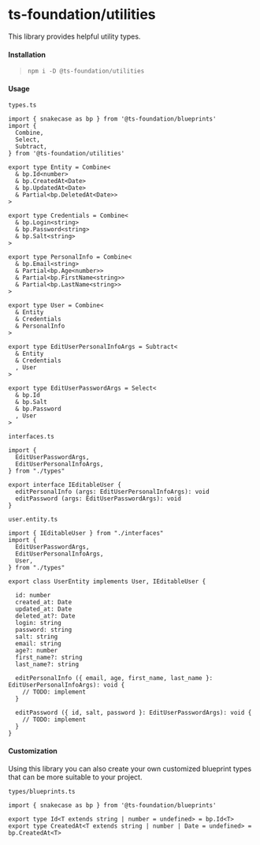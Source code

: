 # ts-foundation/utilities

This library provides helpful utility types.

#### Installation

> `npm i -D @ts-foundation/utilities`

#### Usage

`types.ts`

```
import { snakecase as bp } from '@ts-foundation/blueprints'
import {
  Combine,
  Select,
  Subtract,
} from '@ts-foundation/utilities'

export type Entity = Combine<
  & bp.Id<number>
  & bp.CreatedAt<Date>
  & bp.UpdatedAt<Date>
  & Partial<bp.DeletedAt<Date>>
>

export type Credentials = Combine<
  & bp.Login<string>
  & bp.Password<string>
  & bp.Salt<string>
>

export type PersonalInfo = Combine<
  & bp.Email<string>
  & Partial<bp.Age<number>>
  & Partial<bp.FirstName<string>>
  & Partial<bp.LastName<string>>
>

export type User = Combine<
  & Entity
  & Credentials
  & PersonalInfo
>

export type EditUserPersonalInfoArgs = Subtract<
  & Entity
  & Credentials
  , User
>

export type EditUserPasswordArgs = Select<
  & bp.Id
  & bp.Salt
  & bp.Password
  , User
>
```

`interfaces.ts`

```
import {
  EditUserPasswordArgs,
  EditUserPersonalInfoArgs,
} from "./types"

export interface IEditableUser {
  editPersonalInfo (args: EditUserPersonalInfoArgs): void
  editPassword (args: EditUserPasswordArgs): void
}
```

`user.entity.ts`

```
import { IEditableUser } from "./interfaces"
import {
  EditUserPasswordArgs,
  EditUserPersonalInfoArgs,
  User,
} from "./types"

export class UserEntity implements User, IEditableUser {

  id: number
  created_at: Date
  updated_at: Date
  deleted_at?: Date
  login: string
  password: string
  salt: string
  email: string
  age?: number
  first_name?: string
  last_name?: string

  editPersonalInfo ({ email, age, first_name, last_name }: EditUserPersonalInfoArgs): void {
    // TODO: implement
  }

  editPassword ({ id, salt, password }: EditUserPasswordArgs): void {
    // TODO: implement
  }
}
```

#### Customization

Using this library you can also create your own customized blueprint types that can be more suitable to your project.

`types/blueprints.ts`

```
import { snakecase as bp } from '@ts-foundation/blueprints'

export type Id<T extends string | number = undefined> = bp.Id<T>
export type CreatedAt<T extends string | number | Date = undefined> = bp.CreatedAt<T>

```
